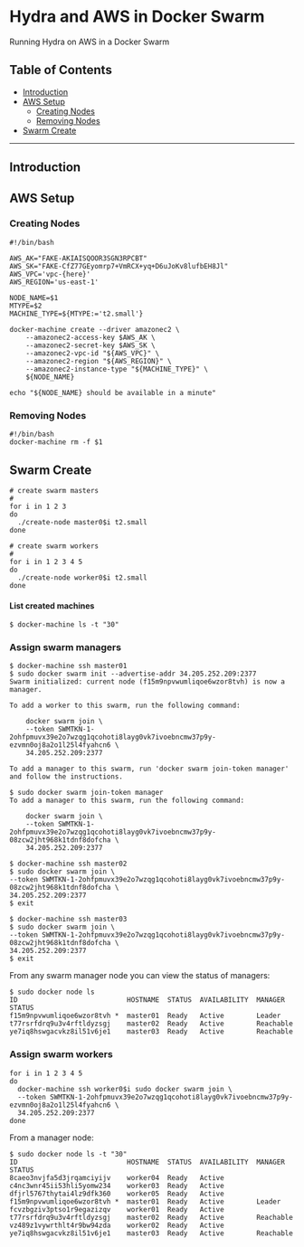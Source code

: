 # Hydra and AWS in Docker Swarm
Running Hydra on AWS in a Docker Swarm

## Table of Contents

* [Introduction](#introduction)
* [AWS Setup](#aws-setup)
  * [Creating Nodes](#creating-nodes)
  * [Removing Nodes](#removing-nodes)
* [Swarm Create](#swarm-create)

---

<a name="introduction"></a> 
## Introduction

<a name="aws-setup"></a> 
## AWS Setup

<a name="creating-nodes"></a> 
### Creating Nodes


```shell
#!/bin/bash

AWS_AK="FAKE-AKIAISQOOR3SGN3RPCBT"
AWS_SK="FAKE-CfZ77GEyomrp7+VmRCX+yq+D6uJoKv8lufbEH8Jl"
AWS_VPC='vpc-{here}'
AWS_REGION='us-east-1'

NODE_NAME=$1
MTYPE=$2
MACHINE_TYPE=${MTYPE:='t2.small'}

docker-machine create --driver amazonec2 \
	--amazonec2-access-key $AWS_AK \
	--amazonec2-secret-key $AWS_SK \
	--amazonec2-vpc-id "${AWS_VPC}" \
	--amazonec2-region "${AWS_REGION}" \
	--amazonec2-instance-type "${MACHINE_TYPE}" \
	${NODE_NAME}

echo "${NODE_NAME} should be available in a minute"
```

<a name="removing-nodes"></a> 
### Removing Nodes

```shell
#!/bin/bash
docker-machine rm -f $1
```

<a name="swarm-create"></a> 
## Swarm Create

```shell
# create swarm masters
#
for i in 1 2 3
do
  ./create-node master0$i t2.small
done

# create swarm workers
#
for i in 1 2 3 4 5
do
  ./create-node worker0$i t2.small
done
```

#### List created machines

```shell
$ docker-machine ls -t "30"
```

### Assign swarm managers

```shell
$ docker-machine ssh master01
$ sudo docker swarm init --advertise-addr 34.205.252.209:2377
Swarm initialized: current node (f15m9npvwumliqoe6wzor8tvh) is now a manager.

To add a worker to this swarm, run the following command:

    docker swarm join \
    --token SWMTKN-1-2ohfpmuvx39e2o7wzqg1qcohoti8layg0vk7ivoebncmw37p9y-ezvmn0oj8a2o1l25l4fyahcn6 \
    34.205.252.209:2377

To add a manager to this swarm, run 'docker swarm join-token manager' and follow the instructions.

$ sudo docker swarm join-token manager
To add a manager to this swarm, run the following command:

    docker swarm join \
    --token SWMTKN-1-2ohfpmuvx39e2o7wzqg1qcohoti8layg0vk7ivoebncmw37p9y-08zcw2jht968k1tdnf8dofcha \
    34.205.252.209:2377
```

```shell
$ docker-machine ssh master02
$ sudo docker swarm join \
--token SWMTKN-1-2ohfpmuvx39e2o7wzqg1qcohoti8layg0vk7ivoebncmw37p9y-08zcw2jht968k1tdnf8dofcha \
34.205.252.209:2377
$ exit

$ docker-machine ssh master03
$ sudo docker swarm join \
--token SWMTKN-1-2ohfpmuvx39e2o7wzqg1qcohoti8layg0vk7ivoebncmw37p9y-08zcw2jht968k1tdnf8dofcha \
34.205.252.209:2377
$ exit
```

From any swarm manager node you can view the status of managers:

```shell
$ sudo docker node ls
ID                           HOSTNAME  STATUS  AVAILABILITY  MANAGER STATUS
f15m9npvwumliqoe6wzor8tvh *  master01  Ready   Active        Leader
t77rsrfdrq9u3v4rftldyzsgj    master02  Ready   Active        Reachable
ye7iq8hswgacvkz8il51v6je1    master03  Ready   Active        Reachable
```

### Assign swarm workers

```shell
for i in 1 2 3 4 5
do
  docker-machine ssh worker0$i sudo docker swarm join \
  --token SWMTKN-1-2ohfpmuvx39e2o7wzqg1qcohoti8layg0vk7ivoebncmw37p9y-ezvmn0oj8a2o1l25l4fyahcn6 \
  34.205.252.209:2377
done
```

From a manager node:

```
$ sudo docker node ls -t "30"
ID                           HOSTNAME  STATUS  AVAILABILITY  MANAGER STATUS
8caeo3nvjfa5d3jrqamciyijv    worker04  Ready   Active
c4nc3wnr45ii53hli5yomw234    worker03  Ready   Active
dfjrl5767thytai4lz9dfk360    worker05  Ready   Active
f15m9npvwumliqoe6wzor8tvh *  master01  Ready   Active        Leader
fcvzbgziv3ptso1r9egazizqv    worker01  Ready   Active
t77rsrfdrq9u3v4rftldyzsgj    master02  Ready   Active        Reachable
vz489z1vywrthlt4r9bw94zda    worker02  Ready   Active
ye7iq8hswgacvkz8il51v6je1    master03  Ready   Active        Reachable
```


